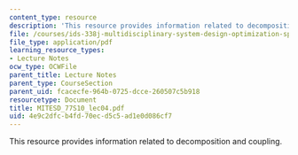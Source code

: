 ```yaml
---
content_type: resource
description: 'This resource provides information related to decomposition and coupling. '
file: /courses/ids-338j-multidisciplinary-system-design-optimization-spring-2010/4e9c2dfcb4fd70ecd5c5ad1e0d086cf7_MITESD_77S10_lec04.pdf
file_type: application/pdf
learning_resource_types:
- Lecture Notes
ocw_type: OCWFile
parent_title: Lecture Notes
parent_type: CourseSection
parent_uid: fcacecfe-964b-0725-dcce-260507c5b918
resourcetype: Document
title: MITESD_77S10_lec04.pdf
uid: 4e9c2dfc-b4fd-70ec-d5c5-ad1e0d086cf7
---
```

This resource provides information related to decomposition and coupling. 


